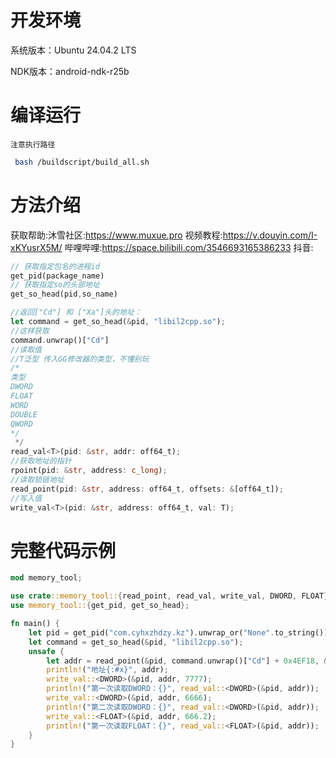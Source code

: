 # 开发环境
系统版本：Ubuntu 24.04.2 LTS

NDK版本：android-ndk-r25b

# 编译运行
`注意执行路径`
```bash
 bash /buildscript/build_all.sh
```
# 方法介绍
获取帮助:沐雪社区:https://www.muxue.pro
视频教程:https://v.douyin.com/I-xKYusrX5M/
哔哩哔哩:https://space.bilibili.com/3546693165386233
抖音:
```rust
// 获取指定包名的进程id
get_pid(package_name)
// 获取指定so的头部地址
get_so_head(pid,so_name) 

//返回["Cd"] 和 ["Xa"]头的地址：
let command = get_so_head(&pid, "libil2cpp.so");
//这样获取
command.unwrap()["Cd"]
//读取值
//T泛型 传入GG修改器的类型，不懂别玩
/*
类型
DWORD 
FLOAT 
WORD 
DOUBLE 
QWORD
*/
 */
read_val<T>(pid: &str, addr: off64_t);
//获取地址的指针
rpoint(pid: &str, address: c_long);
//读取锁链地址
read_point(pid: &str, address: off64_t, offsets: &[off64_t]);
//写入值
write_val<T>(pid: &str, address: off64_t, val: T);
```

# 完整代码示例

```rust
mod memory_tool;

use crate::memory_tool::{read_point, read_val, write_val, DWORD, FLOAT};
use memory_tool::{get_pid, get_so_head};

fn main() {
    let pid = get_pid("com.cyhxzhdzy.kz").unwrap_or("None".to_string());
    let command = get_so_head(&pid, "libil2cpp.so");
    unsafe {
        let addr = read_point(&pid, command.unwrap()["Cd"] + 0x4EF18, &[0x5C, 0xA0, 0xC]);
        println!("地址{:#x}", addr);
        write_val::<DWORD>(&pid, addr, 7777);
        println!("第一次读取DWORD：{}", read_val::<DWORD>(&pid, addr));
        write_val::<DWORD>(&pid, addr, 6666);
        println!("第二次读取DWORD：{}", read_val::<DWORD>(&pid, addr));
        write_val::<FLOAT>(&pid, addr, 666.2);
        println!("第一次读取FLOAT：{}", read_val::<FLOAT>(&pid, addr));
    }
}
```
